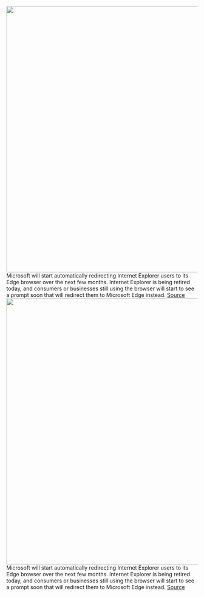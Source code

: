 <img src='https://cdn.vox-cdn.com/thumbor/IORsB5TvfEY8rUATzzKECEczXQE=/0x0:640x427/1200x800/filters:focal(269x163:371x265)/cdn.vox-cdn.com/uploads/chorus_image/image/70978575/ie9logo.0.jpg' width='700px' /><br/>
Microsoft will start automatically redirecting Internet Explorer users to its Edge browser over the next few months. Internet Explorer is being retired today, and consumers or businesses still using the browser will start to see a prompt soon that will redirect them to Microsoft Edge instead.
<a href='https://www.theverge.com/2022/6/15/23168984/microsoft-internet-explorer-redirect-edge-prompt'> Source <a/><img src='https://cdn.vox-cdn.com/thumbor/IORsB5TvfEY8rUATzzKECEczXQE=/0x0:640x427/1200x800/filters:focal(269x163:371x265)/cdn.vox-cdn.com/uploads/chorus_image/image/70978575/ie9logo.0.jpg' width='700px' /><br/>
Microsoft will start automatically redirecting Internet Explorer users to its Edge browser over the next few months. Internet Explorer is being retired today, and consumers or businesses still using the browser will start to see a prompt soon that will redirect them to Microsoft Edge instead.
<a href='https://www.theverge.com/2022/6/15/23168984/microsoft-internet-explorer-redirect-edge-prompt'> Source <a/>